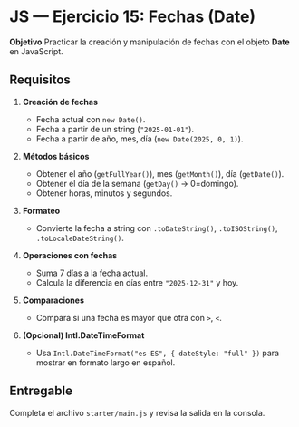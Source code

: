 # JS — Ejercicio 15: Fechas (Date)

**Objetivo**
Practicar la creación y manipulación de fechas con el objeto **Date** en JavaScript.

## Requisitos

1. **Creación de fechas**

   - Fecha actual con `new Date()`.
   - Fecha a partir de un string (`"2025-01-01"`).
   - Fecha a partir de año, mes, día (`new Date(2025, 0, 1)`).

2. **Métodos básicos**

   - Obtener el año (`getFullYear()`), mes (`getMonth()`), día (`getDate()`).
   - Obtener el día de la semana (`getDay()` → 0=domingo).
   - Obtener horas, minutos y segundos.

3. **Formateo**

   - Convierte la fecha a string con `.toDateString()`, `.toISOString()`, `.toLocaleDateString()`.

4. **Operaciones con fechas**

   - Suma 7 días a la fecha actual.
   - Calcula la diferencia en días entre `"2025-12-31"` y hoy.

5. **Comparaciones**

   - Compara si una fecha es mayor que otra con `>`, `<`.

6. **(Opcional) Intl.DateTimeFormat**
   - Usa `Intl.DateTimeFormat("es-ES", { dateStyle: "full" })` para mostrar en formato largo en español.

## Entregable

Completa el archivo `starter/main.js` y revisa la salida en la consola.
